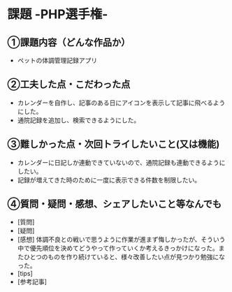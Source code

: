 # 課題 -PHP選手権-

## ①課題内容（どんな作品か）
- ペットの体調管理記録アプリ

## ②工夫した点・こだわった点
- カレンダーを自作し、記事のある日にアイコンを表示して記事に飛べるようにした。
- 通院記録を追加し、検索できるようにした。

## ③難しかった点・次回トライしたいこと(又は機能)
- カレンダーに日記しか連動できていないので、通院記録も連動できるようにしたい。
- 記録が増えてきた時のために一度に表示できる件数を制限したい。

## ④質問・疑問・感想、シェアしたいこと等なんでも
- [質問]
- [疑問]
- [感想] 体調不良との戦いで思うように作業が進まず悔しかったが、そういう中で優先順位を決めてどうやって作っていくか考えるきっかけになった。またひとつのものを作り続けていると、様々改善したい点が見つかり勉強になった。
- [tips]
- [参考記事]